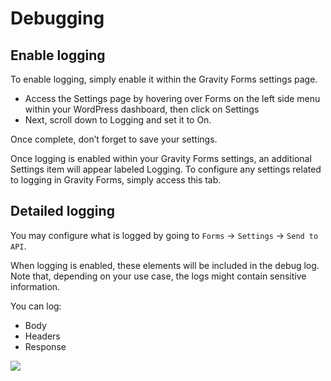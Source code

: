 # Debugging

## Enable logging

To enable logging, simply enable it within the Gravity Forms settings page.

- Access the Settings page by hovering over Forms on the left side menu within your WordPress dashboard, then click on Settings
- Next, scroll down to Logging and set it to On.

Once complete, don’t forget to save your settings.

Once logging is enabled within your Gravity Forms settings, an additional Settings item will appear labeled Logging. To configure any settings related to logging in Gravity Forms, simply access this tab.

## Detailed logging

You may configure what is logged by going to `Forms` -> `Settings` -> `Send to API`.

When logging is enabled, these elements will be included in the debug log. Note that, depending on your use case, the logs might contain sensitive information.

You can log:
- Body
- Headers
- Response

![](/images/docs/gf-send-to-api/v1/debugging-1.png)
